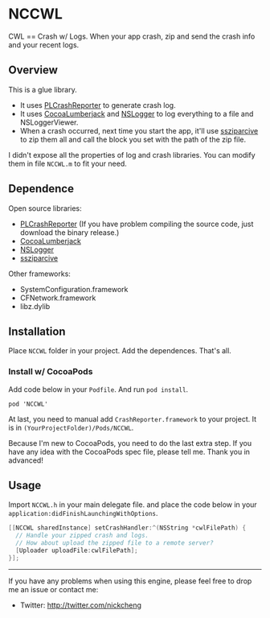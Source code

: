 # NCCWL #

CWL == Crash w/ Logs. When your app crash, zip and send the crash info and your recent logs.

## Overview ##

This is a glue library. 

* It uses [PLCrashReporter](https://code.google.com/p/plcrashreporter/) to generate crash log. 
* It uses [CocoaLumberjack](https://github.com/robbiehanson/CocoaLumberjack) and [NSLogger](https://github.com/fpillet/NSLogger) to log everything to a file and NSLoggerViewer.
* When a crash occurred, next time you start the app, it'll use [ssziparcive](https://github.com/soffes/ssziparchive) to zip them all and call the block you set with the path of the zip file.

I didn't expose all the properties of log and crash libraries. You can modify them in file ```NCCWL.m``` to fit your need. 

## Dependence ##

Open source libraries:

* [PLCrashReporter](https://code.google.com/p/plcrashreporter/) (If you have problem compiling the source code, just download the binary release.)
* [CocoaLumberjack](https://github.com/robbiehanson/CocoaLumberjack)
* [NSLogger](https://github.com/fpillet/NSLogger)
* [ssziparcive](https://github.com/soffes/ssziparchive)

Other frameworks:

* SystemConfiguration.framework
* CFNetwork.framework
* libz.dylib

## Installation ##

Place ```NCCWL``` folder in your project. Add the dependences. That's all.

### Install w/ CocoaPods ###

Add code below in your ```Podfile```. And run ```pod install```.

```
pod 'NCCWL'
```

At last, you need to manual add ```CrashReporter.framework``` to your project. It is in ```(YourProjectFolder)/Pods/NCCWL```.

Because I'm new to CocoaPods, you need to do the last extra step. If you have any idea with the CocoaPods spec file, please tell me. Thank you in advanced!

## Usage ##

Import ```NCCWL.h``` in your main delegate file. and place the code below in your ```application:didFinishLaunchingWithOptions```.

```objective-c
[[NCCWL sharedInstance] setCrashHandler:^(NSString *cwlFilePath) {
  // Handle your zipped crash and logs.
  // How about upload the zipped file to a remote server?
  [Uploader uploadFile:cwlFilePath];
}];
```

----

If you have any problems when using this engine, please feel free to drop me an issue or contact me:

* Twitter: <http://twitter.com/nickcheng>
